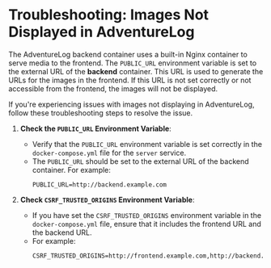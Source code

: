 # Troubleshooting: Images Not Displayed in AdventureLog

The AdventureLog backend container uses a built-in Nginx container to serve media to the frontend. The `PUBLIC_URL` environment variable is set to the external URL of the **backend** container. This URL is used to generate the URLs for the images in the frontend. If this URL is not set correctly or not accessible from the frontend, the images will not be displayed.

If you're experiencing issues with images not displaying in AdventureLog, follow these troubleshooting steps to resolve the issue.

1. **Check the `PUBLIC_URL` Environment Variable**:

   - Verify that the `PUBLIC_URL` environment variable is set correctly in the `docker-compose.yml` file for the `server` service.
   - The `PUBLIC_URL` should be set to the external URL of the backend container. For example:
     ```
     PUBLIC_URL=http://backend.example.com
     ```

2. **Check `CSRF_TRUSTED_ORIGINS` Environment Variable**:
   - If you have set the `CSRF_TRUSTED_ORIGINS` environment variable in the `docker-compose.yml` file, ensure that it includes the frontend URL and the backend URL.
   - For example:
     ```
     CSRF_TRUSTED_ORIGINS=http://frontend.example.com,http://backend.example.com
     ```
